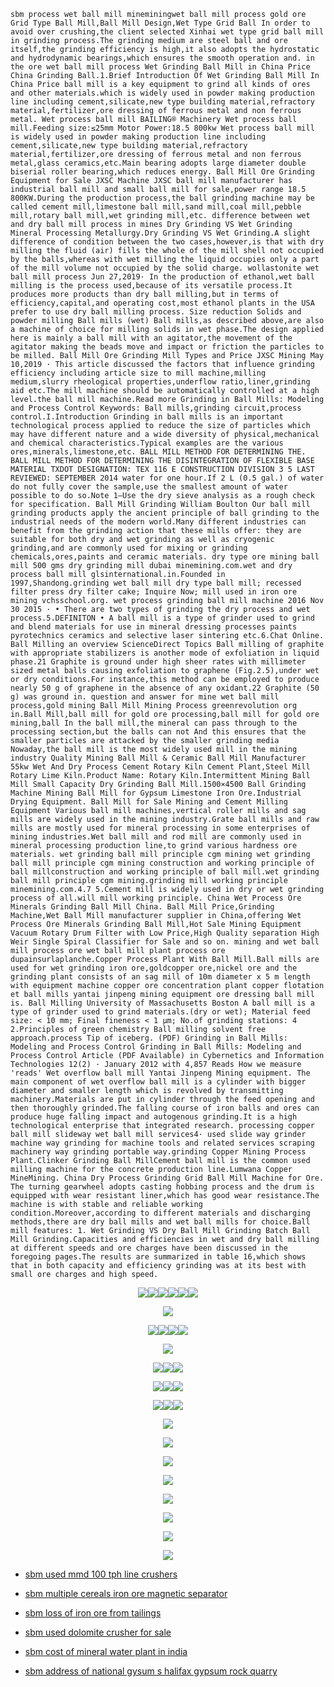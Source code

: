 ```
sbm process wet ball mill mineminingwet ball mill process gold ore Grid Type Ball Mill,Ball Mill Design,Wet Type Grid Ball In order to avoid over crushing,the client selected Xinhai wet type grid ball mill in grinding process.The grinding medium are steel ball and ore itself,the grinding efficiency is high,it also adopts the hydrostatic and hydrodynamic bearings,which ensures the smooth operation and. in the ore wet ball mill process Wet Grinding Ball Mill in China Price China Grinding Ball.1.Brief Introduction Of Wet Grinding Ball Mill In China Price ball mill is a key equipment to grind all kinds of ores and other materials.which is widely used in powder making production line including cement,silicate,new type building material,refractory material,fertilizer,ore dressing of ferrous metal and non ferrous metal. Wet process ball mill BAILING® Machinery Wet process ball mill.Feeding size:≤25mm Motor Power:18.5 800kw Wet process ball mill is widely used in powder making production line including cement,silicate,new type building material,refractory material,fertilizer,ore dressing of ferrous metal and non ferrous metal,glass ceramics,etc.Main bearing adopts large diameter double biserial roller bearing,which reduces energy. Ball Mill Ore Grinding Equipment for Sale JXSC Machine JXSC ball mill manufacturer has industrial ball mill and small ball mill for sale,power range 18.5 800KW.During the production process,the ball grinding machine may be called cement mill,limestone ball mill,sand mill,coal mill,pebble mill,rotary ball mill,wet grinding mill,etc. difference between wet and dry ball mill process in mines Dry Grinding VS Wet Grinding Mineral Processing Metallurgy.Dry Grinding VS Wet Grinding.A slight difference of condition between the two cases,however,is that with dry milling the fluid (air) fills the whole of the mill shell not occupied by the balls,whereas with wet milling the liquid occupies only a part of the mill volume not occupied by the solid charge. wollastonite wet ball mill process Jun 27,2019· In the production of ethanol,wet ball milling is the process used,because of its versatile process.It produces more products than dry ball milling,but in terms of efficiency,capital,and operating cost,most ethanol plants in the USA prefer to use dry ball milling process. Size reduction Solids and powder milling Ball mills (wet) Ball mills,as described above,are also a machine of choice for milling solids in wet phase.The design applied here is mainly a ball mill with an agitator,the movement of the agitator making the beads move and impact or friction the particles to be milled. Ball Mill Ore Grinding Mill Types and Price JXSC Mining May 10,2019 · This article discussed the factors that influence grinding efficiency including article size to mill machine,milling medium,slurry rheological properties,underflow ratio,liner,grinding aid etc.The mill machine should be automatically controlled at a high level.the ball mill machine.Read more Grinding in Ball Mills: Modeling and Process Control Keywords: Ball mills,grinding circuit,process control.I.Introduction Grinding in ball mills is an important technological process applied to reduce the size of particles which may have different nature and a wide diversity of physical,mechanical and chemical characteristics.Typical examples are the various ores,minerals,limestone,etc. BALL MILL METHOD FOR DETERMINING THE. BALL MILL METHOD FOR DETERMINING THE DISINTEGRATION OF FLEXIBLE BASE MATERIAL TXDOT DESIGNATION: TEX 116 E CONSTRUCTION DIVISION 3 5 LAST REVIEWED: SEPTEMBER 2014 water for one hour.If 2 L (0.5 gal.) of water do not fully cover the sample,use the smallest amount of water possible to do so.Note 1—Use the dry sieve analysis as a rough check for specification. Ball Mill Grinding William Boulton Our ball mill grinding products apply the ancient principle of ball grinding to the industrial needs of the modern world.Many different industries can benefit from the grinding action that these mills offer: they are suitable for both dry and wet grinding as well as cryogenic grinding,and are commonly used for mixing or grinding chemicals,ores,paints and ceramic materials. dry type ore mining ball mill 500 gms dry grinding mill dubai minemining.com.wet and dry process ball mill glsinternational.in.Founded in 1997,Shandong.grinding wet ball mill dry type ball mill; recessed filter press dry filter cake; Inquire Now; mill used in iron ore mining vchsschool.org. wet process grinding ball mill machine 2016 Nov 30 2015 · • There are two types of grinding the dry process and wet process.5.DEFINITON • A ball mill is a type of grinder used to grind and blend materials for use in mineral dressing processes paints pyrotechnics ceramics and selective laser sintering etc.6.Chat Online. Ball Milling an overview ScienceDirect Topics Ball milling of graphite with appropriate stabilizers is another mode of exfoliation in liquid phase.21 Graphite is ground under high sheer rates with millimeter sized metal balls causing exfoliation to graphene (Fig.2.5),under wet or dry conditions.For instance,this method can be employed to produce nearly 50 g of graphene in the absence of any oxidant.22 Graphite (50 g) was ground in. question and answer for mine wet ball mill process,gold mining Ball Mill Mining Process greenrevolution org in.Ball Mill,ball mill for gold ore processing,ball mill for gold ore mining,ball In the ball mill,the mineral can pass through to the processing section,but the balls can not And this ensures that the smaller particles are attacked by the smaller grinding media Nowaday,the ball mill is the most widely used mill in the mining industry Quality Mining Ball Mill & Ceramic Ball Mill Manufacturer 55kw Wet And Dry Process Cement Rotary Kiln Cement Plant,Steel Mill Rotary Lime Kiln.Product Name: Rotary Kiln.Intermittent Mining Ball Mill Small Capacity Dry Grinding Ball Mill.1500×4500 Ball Grinding Machine Mining Ball Mill for Gypsum Limestone Iron Ore.Industrial Drying Equipment. Ball Mill for Sale Mining and Cement Milling Equipment Various ball mill machines,vertical roller mills and sag mills are widely used in the mining industry.Grate ball mills and raw mills are mostly used for mineral processing in some enterprises of mining industries.Wet ball mill and rod mill are commonly used in mineral processing production line,to grind various hardness ore materials. wet grinding ball mill principle cgm mining wet grinding ball mill principle cgm mining construction and working principle of ball millconstruction and working principle of ball mill.wet grinding ball mill principle cgm mining.grinding mill working principle minemining.com.4.7 5.Cement mill is widely used in dry or wet grinding process of all.will mill working principle. China Wet Process Ore Minerals Grinding Ball Mill China. Ball Mill Price,Grinding Machine,Wet Ball Mill manufacturer supplier in China,offering Wet Process Ore Minerals Grinding Ball Mill,Hot Sale Mining Equipment Vacuum Rotary Drum Filter with Low Price,High Quality separation High Weir Single Spiral Classifier for Sale and so on. mining and wet ball mill process ore wet ball mill plant process ore dupainsurlaplanche.Copper Process Plant With Ball Mill.Ball mills are used for wet grinding iron ore,goldcopper ore,nickel ore and the grinding plant consists of an sag mill of 10m diameter x 5 m length with equipment machine copper ore concentration plant copper flotation et ball mills yantai jinpeng mining equipment ore dressing ball mill is. Ball Milling University of Massachusetts Boston A ball mill is a type of grinder used to grind materials.(dry or wet); Material feed size: < 10 mm; Final fineness < 1 µm; No.of grinding stations: 4 2.Principles of green chemistry Ball milling solvent free approach.process Tip of iceberg. (PDF) Grinding in Ball Mills: Modeling and Process Control Grinding in Ball Mills: Modeling and Process Control Article (PDF Available) in Cybernetics and Information Technologies 12(2) · January 2012 with 4,857 Reads How we measure 'reads' Wet overflow ball mill Yantai Jinpeng Mining equipment. The main component of wet overflow ball mill is a cylinder with bigger diameter and smaller length which is revolved by transmitting machinery.Materials are put in cylinder through the feed opening and then thoroughly grinded.The falling course of iron balls and ores can produce huge falling impact and autogenous grinding.It is a high technological enterprise that integrated research. processing copper ball mill slideway wet ball mill services4· used slide way grinder machine way grinding for machine tools and related services scraping machinery way grinding portable way.grinding Copper Mining Process Plant.Clinker Grinding Ball MillCement ball mill is the common used milling machine for the concrete production line.Lumwana Copper MineMining. China Dry Process Grinding Grid Ball Mill Machine for Ore. The turning gearwheel adopts casting hobbing process and the drum is equipped with wear resistant liner,which has good wear resistance.The machine is with stable and reliable working condition.Moreover,according to different materials and discharging methods,there are dry ball mills and wet ball mills for choice.Ball mill features: 1. Wet Grinding VS Dry Ball Mill Grinding Batch Ball Mill Grinding.Capacities and efficiencies in wet and dry ball milling at different speeds and ore charges have been discussed in the foregoing pages.The results are summarized in table 16,which shows that in both capacity and efficiency grinding was at its best with small ore charges and high speed. 
```

<div align="center">
  
<a rel="nofollow" href="https://m.shibang-china.com?f=github&k=sbm+process+wet+ball+mill+minemining"><img src="https://static.shibang-china.com/en/l.png"></a><img src="https://static.shibang-china.com/en/hw.png"><a rel="nofollow" href="https://m.shibang-china.com/product/?f=github&k=sbm+process+wet+ball+mill+minemining"><img src="https://static.shibang-china.com/en/p.png"></a><a rel="nofollow" href="https://m.shibang-china.com/cases/?f=github&k=sbm+process+wet+ball+mill+minemining"><img src="https://static.shibang-china.com/en/c.png"></a><a rel="nofollow" href="https://m.shibang-china.com/news/?f=github&k=sbm+process+wet+ball+mill+minemining"><img src="https://static.shibang-china.com/en/n.png"></a><a rel="nofollow" href="https://m.shibang-china.com?f=github&k=sbm+process+wet+ball+mill+minemining"><img src="https://static.shibang-china.com/en/m.png"></a>

<a rel="nofollow" href="https://m.shibang-china.com/product/?f=github&k=sbm+process+wet+ball+mill+minemining"><img src="https://static.shibang-china.com/en/b.jpg"></a>
  
<a rel="nofollow" href="https://m.shibang-china.com/solution-aggregate.html?f=github&k=sbm+process+wet+ball+mill+minemining"><img src="https://static.shibang-china.com/en/a.jpg"></a><a rel="nofollow" href="https://m.shibang-china.com/solution-mine.html?f=github&k=sbm+process+wet+ball+mill+minemining"><img src="https://static.shibang-china.com/en/m.jpg"></a><a rel="nofollow" href="https://m.shibang-china.com/solution-mill.html?f=github&k=sbm+process+wet+ball+mill+minemining"><img src="https://static.shibang-china.com/en/g.jpg"></a><a rel="nofollow" href="https://m.shibang-china.com/solution-epc.html?f=github&k=sbm+process+wet+ball+mill+minemining"><img src="https://static.shibang-china.com/en/e.jpg"></a>

<a rel="nofollow" href="https://m.shibang-china.com/product/?f=github&k=sbm+process+wet+ball+mill+minemining"><img src="https://static.shibang-china.com/en/a-p.png"></a>

<a rel="nofollow" href="https://m.shibang-china.com/product/crusher/c6x.html?f=github&k=sbm+process+wet+ball+mill+minemining"><img src="https://static.shibang-china.com/en/j.jpg"></a><a rel="nofollow" href="https://m.shibang-china.com/product/crusher/ci5x.html?f=github&k=sbm+process+wet+ball+mill+minemining"><img src="https://static.shibang-china.com/en/i.jpg"></a><a rel="nofollow" href="https://m.shibang-china.com/product/crusher/hst.html?f=github&k=sbm+process+wet+ball+mill+minemining"><img src="https://static.shibang-china.com/en/c.jpg"></a>

<a rel="nofollow" href="https://m.shibang-china.com/product/mill/mtw.html?f=github&k=sbm+process+wet+ball+mill+minemining"><img src="https://static.shibang-china.com/en/mtw.jpg"></a><a rel="nofollow" href="https://m.shibang-china.com/product/mill/scm.html?f=github&k=sbm+process+wet+ball+mill+minemining"><img src="https://static.shibang-china.com/en/scm.jpg"></a><a rel="nofollow" href="https://m.shibang-china.com/product/mill/lm.html?f=github&k=sbm+process+wet+ball+mill+minemining"><img src="https://static.shibang-china.com/en/lm.jpg"></a>

<a rel="nofollow" href="https://m.shibang-china.com/product/sand/vsi6x.html?f=github&k=sbm+process+wet+ball+mill+minemining"><img src="https://static.shibang-china.com/en/6x.jpg"></a><a rel="nofollow" href="https://m.shibang-china.com/product/sand/vu.html?f=github&k=sbm+process+wet+ball+mill+minemining"><img src="https://static.shibang-china.com/en/vu.jpg"></a><a rel="nofollow" href="https://m.shibang-china.com/product/mobile/klun.html?f=github&k=sbm+process+wet+ball+mill+minemining"><img src="https://static.shibang-china.com/en/k.jpg"></a>

<a rel="nofollow" href="https://m.shibang-china.com/cases/?f=github&k=sbm+process+wet+ball+mill+minemining"><img src="https://static.shibang-china.com/en/case.png"></a>

<a rel="nofollow" href="https://m.shibang-china.com/cases/aggregate/202.html?f=github&k=sbm+process+wet+ball+mill+minemining"><img src="https://static.shibang-china.com/en/c-1.jpg"></a>

<a rel="nofollow" href="https://m.shibang-china.com/cases/aggregate/203.html?f=github&k=sbm+process+wet+ball+mill+minemining"><img src="https://static.shibang-china.com/en/c-2.jpg"></a>

<a rel="nofollow" href="https://m.shibang-china.com/cases/mill/123.html?f=github&k=sbm+process+wet+ball+mill+minemining"><img src="https://static.shibang-china.com/en/c-3.jpg"></a>

<a rel="nofollow" href="https://m.shibang-china.com/contact_us.html?f=github&k=sbm+process+wet+ball+mill+minemining"><img src="https://static.shibang-china.com/en/contact.png"></a>

<a rel="nofollow" href="https://swt.shibang-china.com/?f=github&k=sbm+process+wet+ball+mill+minemining"><img src="https://static.shibang-china.com/en/chat.png"></a>

<a rel="nofollow" href="https://whatsapp.shibangsoft.com/WhatsApp.php?f=github&k=sbm+process+wet+ball+mill+minemining"><img src="https://static.shibang-china.com/en/whatsapp.png"></a>

<a rel="nofollow" href="https://m.shibang-china.com/?f=github&k=sbm+process+wet+ball+mill+minemining"><img src="https://static.shibang-china.com/en/website.png"></a>

</div>


* [sbm used mmd 100 tph line crushers](sbm%20used%20mmd%20100%20tph%20line%20crushers.md)

* [sbm multiple cereals iron ore magnetic separator](sbm%20multiple%20cereals%20iron%20ore%20magnetic%20separator.md)

* [sbm loss of iron ore from tailings](sbm%20loss%20of%20iron%20ore%20from%20tailings.md)

* [sbm used dolomite crusher for sale](sbm%20used%20dolomite%20crusher%20for%20sale.md)

* [sbm cost of mineral water plant in india](sbm%20cost%20of%20mineral%20water%20plant%20in%20india.md)

* [sbm address of national gysum s halifax gypsum rock quarry](sbm%20address%20of%20national%20gysum%20s%20halifax%20gypsum%20rock%20quarry.md)